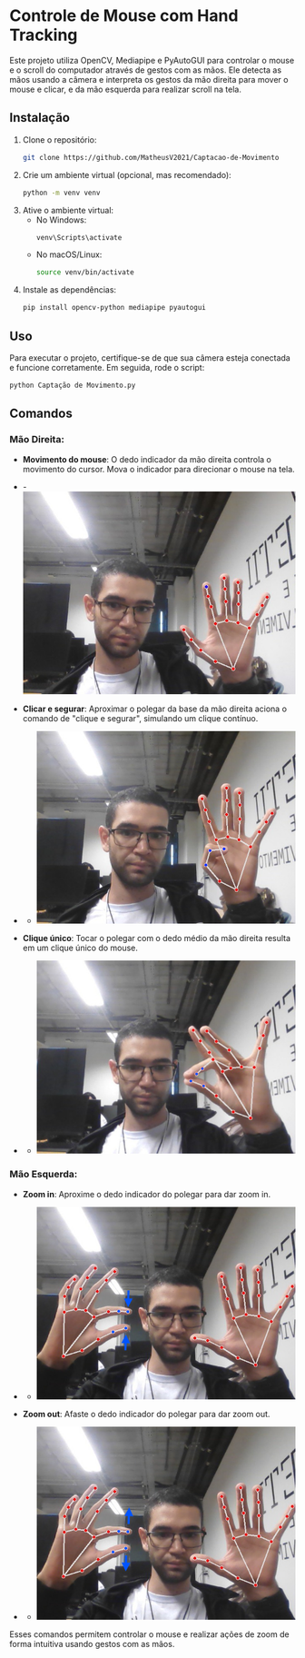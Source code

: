 # Controle de Mouse com Hand Tracking

Este projeto utiliza OpenCV, Mediapipe e PyAutoGUI para controlar o mouse e o scroll do computador através de gestos com as mãos. Ele detecta as mãos usando a câmera e interpreta os gestos da mão direita para mover o mouse e clicar, e da mão esquerda para realizar scroll na tela.

## Instalação

1. Clone o repositório:
    ```bash
    git clone https://github.com/MatheusV2021/Captacao-de-Movimento
    ```
2. Crie um ambiente virtual (opcional, mas recomendado):
    ```bash
    python -m venv venv
    ```
3. Ative o ambiente virtual:
    - No Windows:
      ```bash
      venv\Scripts\activate
      ```
    - No macOS/Linux:
      ```bash
      source venv/bin/activate
      ```
4. Instale as dependências:
    ```bash
    pip install opencv-python mediapipe pyautogui
    ```

## Uso

Para executar o projeto, certifique-se de que sua câmera esteja conectada e funcione corretamente. Em seguida, rode o script:

```bash
python Captação de Movimento.py
```

## Comandos

### Mão Direita:
- **Movimento do mouse**: O dedo indicador da mão direita controla o movimento do cursor. Mova o indicador para direcionar o mouse na tela.
- -![Movimento do mouse](src/Movimento.jpeg)
  
- **Clicar e segurar**: Aproximar o polegar da base da mão direita aciona o comando de "clique e segurar", simulando um clique contínuo.
- - ![Movimento do mouse](src/CliqueSegurado.png)

- **Clique único**: Tocar o polegar com o dedo médio da mão direita resulta em um clique único do mouse.
- - ![Movimento do mouse](src/CliqueUnico.png)

### Mão Esquerda:
- **Zoom in**: Aproxime o dedo indicador do polegar para dar zoom in.
- -  ![Movimento do mouse](src/ZoomIn.png)

- **Zoom out**: Afaste o dedo indicador do polegar para dar zoom out.
- -  ![Movimento do mouse](src/ZoomOut.png)


Esses comandos permitem controlar o mouse e realizar ações de zoom de forma intuitiva usando gestos com as mãos.

